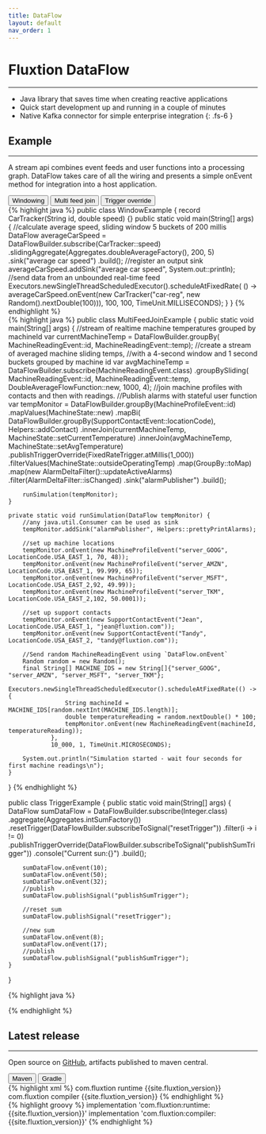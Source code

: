 ```yaml
---
title: DataFlow
layout: default
nav_order: 1
---
```

# Fluxtion DataFlow
---- 

* Java library that saves time when creating reactive applications
* Quick start development up and running in a couple of minutes
* Native Kafka connector for simple enterprise integration
{: .fs-6 }

## Example
-----
A stream api combines event feeds and user functions into a processing graph. DataFlow takes care of all the wiring
and presents a simple onEvent method for integration into a host application.

<div class="tab">
  <button class="tablinks2" onclick="openTab2(event, 'Windowing')" id="defaultExample">Windowing</button>
  <button class="tablinks2" onclick="openTab2(event, 'Multi feed join')" >Multi feed join</button>
  <button class="tablinks2" onclick="openTab2(event, 'TriggerOverride')" >Trigger override</button>
</div>

<div id="Windowing" class="tabcontent2">
<div markdown="1">
{% highlight java %}
public class WindowExample {
    record CarTracker(String id, double speed) {}
    public static void main(String[] args) {
        //calculate average speed, sliding window 5 buckets of 200 millis
        DataFlow averageCarSpeed = DataFlowBuilder.subscribe(CarTracker::speed)
                .slidingAggregate(Aggregates.doubleAverageFactory(), 200, 5)
                .sink("average car speed")
                .build();
        //register an output sink
        averageCarSpeed.addSink("average car speed", System.out::println);
        //send data from an unbounded real-time feed
        Executors.newSingleThreadScheduledExecutor().scheduleAtFixedRate(
                () -> averageCarSpeed.onEvent(new CarTracker("car-reg", new Random().nextDouble(100))),
                100, 100, TimeUnit.MILLISECONDS);
    }
}
{% endhighlight %}
</div>
</div>

<div id="Multi feed join" class="tabcontent2">
<div markdown="1">
{% highlight java %}
public class MultiFeedJoinExample {
    public static void main(String[] args) {
        //stream of realtime machine temperatures grouped by machineId
        var currentMachineTemp = DataFlowBuilder.groupBy(
                MachineReadingEvent::id, MachineReadingEvent::temp);
        //create a stream of averaged machine sliding temps,
        //with a 4-second window and 1 second buckets grouped by machine id
        var avgMachineTemp = DataFlowBuilder.subscribe(MachineReadingEvent.class)
                .groupBySliding(
                        MachineReadingEvent::id,
                        MachineReadingEvent::temp,
                        DoubleAverageFlowFunction::new,
                        1000,
                        4);
        //join machine profiles with contacts and then with readings.
        //Publish alarms with stateful user function
        var tempMonitor = DataFlowBuilder.groupBy(MachineProfileEvent::id)
                .mapValues(MachineState::new)
                .mapBi(
                        DataFlowBuilder.groupBy(SupportContactEvent::locationCode),
                        Helpers::addContact)
                .innerJoin(currentMachineTemp, MachineState::setCurrentTemperature)
                .innerJoin(avgMachineTemp, MachineState::setAvgTemperature)
                .publishTriggerOverride(FixedRateTrigger.atMillis(1_000))
                .filterValues(MachineState::outsideOperatingTemp)
                .map(GroupBy::toMap)
                .map(new AlarmDeltaFilter()::updateActiveAlarms)
                .filter(AlarmDeltaFilter::isChanged)
                .sink("alarmPublisher")
                .build();

        runSimulation(tempMonitor);
    }

    private static void runSimulation(DataFlow tempMonitor) {
        //any java.util.Consumer can be used as sink
        tempMonitor.addSink("alarmPublisher", Helpers::prettyPrintAlarms);

        //set up machine locations
        tempMonitor.onEvent(new MachineProfileEvent("server_GOOG", LocationCode.USA_EAST_1, 70, 48));
        tempMonitor.onEvent(new MachineProfileEvent("server_AMZN", LocationCode.USA_EAST_1, 99.999, 65));
        tempMonitor.onEvent(new MachineProfileEvent("server_MSFT", LocationCode.USA_EAST_2,92, 49.99));
        tempMonitor.onEvent(new MachineProfileEvent("server_TKM", LocationCode.USA_EAST_2,102, 50.0001));

        //set up support contacts
        tempMonitor.onEvent(new SupportContactEvent("Jean", LocationCode.USA_EAST_1, "jean@fluxtion.com"));
        tempMonitor.onEvent(new SupportContactEvent("Tandy", LocationCode.USA_EAST_2, "tandy@fluxtion.com"));

        //Send random MachineReadingEvent using `DataFlow.onEvent` 
        Random random = new Random();
        final String[] MACHINE_IDS = new String[]{"server_GOOG", "server_AMZN", "server_MSFT", "server_TKM"};
        Executors.newSingleThreadScheduledExecutor().scheduleAtFixedRate(() -> {
                    String machineId = MACHINE_IDS[random.nextInt(MACHINE_IDS.length)];
                    double temperatureReading = random.nextDouble() * 100;
                    tempMonitor.onEvent(new MachineReadingEvent(machineId, temperatureReading));
                },
                10_000, 1, TimeUnit.MICROSECONDS);

        System.out.println("Simulation started - wait four seconds for first machine readings\n");
    }
}
{% endhighlight %}
</div>
</div>
public class TriggerExample {
    public static void main(String[] args) {
        DataFlow sumDataFlow = DataFlowBuilder.subscribe(Integer.class)
                .aggregate(Aggregates.intSumFactory())
                .resetTrigger(DataFlowBuilder.subscribeToSignal("resetTrigger"))
                .filter(i -> i != 0)
                .publishTriggerOverride(DataFlowBuilder.subscribeToSignal("publishSumTrigger"))
                .console("Current sun:{}")
                .build();

        sumDataFlow.onEvent(10);
        sumDataFlow.onEvent(50);
        sumDataFlow.onEvent(32);
        //publish
        sumDataFlow.publishSignal("publishSumTrigger");

        //reset sum
        sumDataFlow.publishSignal("resetTrigger");

        //new sum
        sumDataFlow.onEvent(8);
        sumDataFlow.onEvent(17);
        //publish
        sumDataFlow.publishSignal("publishSumTrigger");
    }
}

<div id="TriggerOverride" class="tabcontent2">
<div markdown="1">
{% highlight java %}

{% endhighlight %}
</div>
</div>




## Latest release
----
Open source on [GitHub]({{site.fluxtion_src}}), artifacts published to maven central.

<div class="tab">
  <button class="tablinks" onclick="openTab(event, 'Maven')">Maven</button>
  <button class="tablinks" onclick="openTab(event, 'Gradle')" id="defaultOpen">Gradle</button>
</div>
<div id="Maven" class="tabcontent">
<div markdown="1">
{% highlight xml %}
    <dependencies>
        <dependency>
            <groupId>com.fluxtion</groupId>
            <artifactId>runtime</artifactId>
            <version>{{site.fluxtion_version}}</version>
        </dependency>
        <dependency>
            <groupId>com.fluxtion</groupId>
            <artifactId>compiler</artifactId>
            <version>{{site.fluxtion_version}}</version>
        </dependency>
    </dependencies>
{% endhighlight %}
</div>
</div>
<div id="Gradle" class="tabcontent">
<div markdown="1">
{% highlight groovy %}
implementation 'com.fluxtion:runtime:{{site.fluxtion_version}}'
implementation 'com.fluxtion:compiler:{{site.fluxtion_version}}'
{% endhighlight %}
</div>
</div>

<script>
document.getElementById("defaultOpen").click();
document.getElementById("defaultExample").click();
</script>